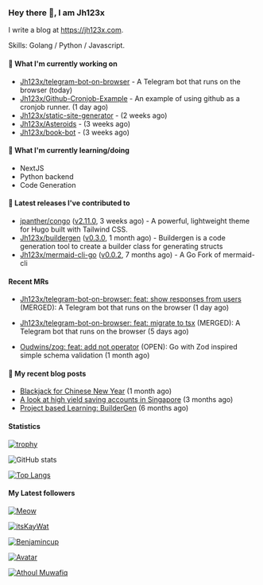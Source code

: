 ### Hey there 👋, I am Jh123x

I write a blog at https://jh123x.com.

Skills: Golang / Python / Javascript.

#### 👷 What I'm currently working on

- [Jh123x/telegram-bot-on-browser](https://github.com/Jh123x/telegram-bot-on-browser) - A Telegram bot that runs on the browser (today)
- [Jh123x/Github-Cronjob-Example](https://github.com/Jh123x/Github-Cronjob-Example) - An example of using github as a cronjob runner. (1 day ago)
- [Jh123x/static-site-generator](https://github.com/Jh123x/static-site-generator) -  (2 weeks ago)
- [Jh123x/Asteroids](https://github.com/Jh123x/Asteroids) -  (3 weeks ago)
- [Jh123x/book-bot](https://github.com/Jh123x/book-bot) -  (3 weeks ago)

#### 🌱 What I'm currently learning/doing
- NextJS
- Python backend
- Code Generation

#### 🔭 Latest releases I've contributed to

- [jpanther/congo](https://github.com/jpanther/congo) ([v2.11.0](https://github.com/jpanther/congo/releases/tag/v2.11.0), 3 weeks ago) - A powerful, lightweight theme for Hugo built with Tailwind CSS.
- [Jh123x/buildergen](https://github.com/Jh123x/buildergen) ([v0.3.0](https://github.com/Jh123x/buildergen/releases/tag/v0.3.0), 1 month ago) - Buildergen is a code generation tool to create a builder class for generating structs
- [Jh123x/mermaid-cli-go](https://github.com/Jh123x/mermaid-cli-go) ([v0.0.2](https://github.com/Jh123x/mermaid-cli-go/releases/tag/v0.0.2), 7 months ago) - A Go Fork of mermaid-cli

#### Recent MRs


-    [Jh123x/telegram-bot-on-browser: feat: show responses from users](https://github.com/Jh123x/telegram-bot-on-browser/pull/218) (MERGED): A Telegram bot that runs on the browser (1 day ago)

-    [Jh123x/telegram-bot-on-browser: feat: migrate to tsx](https://github.com/Jh123x/telegram-bot-on-browser/pull/217) (MERGED): A Telegram bot that runs on the browser (5 days ago)

-    [Oudwins/zog: feat: add not operator](https://github.com/Oudwins/zog/pull/76) (OPEN): Go with Zod inspired simple schema validation (1 month ago)


#### 📜 My recent blog posts

- [Blackjack for Chinese New Year](https://jh123x.com/blog/2025/chinese-new-year-blackjack/) (1 month ago)
- [A look at high yield saving accounts in Singapore](https://jh123x.com/blog/2024/high-yield-saving-accounts/) (3 months ago)
- [Project based Learning: BuilderGen](https://jh123x.com/blog/2024/golang-simple-optimization/) (6 months ago)

#### Statistics
[![trophy](https://github-profile-trophy.vercel.app/?username=Jh123x)](https://github.com/ryo-ma/github-profile-trophy)

![GitHub stats](https://github-readme-stats.vercel.app/api?username=Jh123x&show_icons=true)

[![Top Langs](https://github-readme-stats.vercel.app/api/top-langs/?username=Jh123x)](https://github.com/anuraghazra/github-readme-stats)

#### My Latest followers


[![Meow](https://avatars.githubusercontent.com/u/193270912?u=d8a1415fd9659fa32dd8fce194d3a1aadd2feda2&amp;v=4 "Meow Avatar")](https://github.com/LinuxJS)

[![itsKayWat](https://avatars.githubusercontent.com/u/185666968?u=d211c661b45fb11b6374b44e16695058b96b5d10&amp;v=4 "itsKayWat Avatar")](https://github.com/itsKayWat)

[![Benjamincup](https://avatars.githubusercontent.com/u/33036584?u=acc3f7833cf5844ddf3d3d34cb12ac8c34670460&amp;v=4 "Benjamincup Avatar")](https://github.com/Benjamin-cup)

[![](https://avatars.githubusercontent.com/u/118750525?v=4 " Avatar")](https://github.com/kehoecj)

[![Athoul Muwafiq](https://avatars.githubusercontent.com/u/35678534?u=6c88d042c330c3e543a1028be27a1ebba7ddec0d&amp;v=4 "Athoul Muwafiq Avatar")](https://github.com/athoulmuwafiq)
